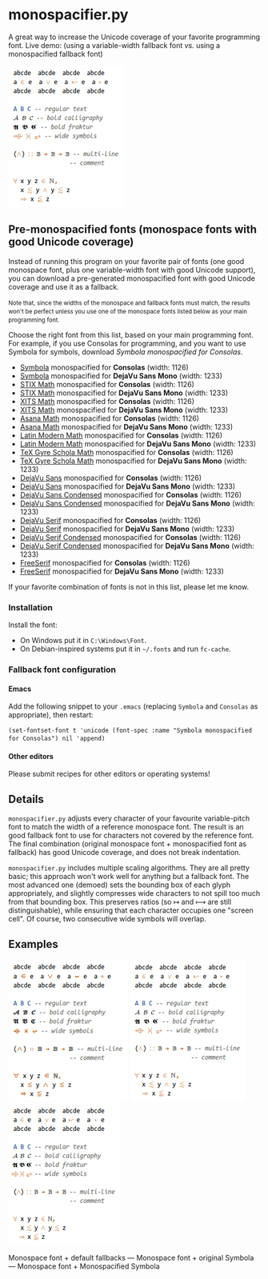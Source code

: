 # monospacifier.py

A great way to increase the Unicode coverage of your favorite programming font. Live demo: (using a variable-width fallback font *vs.* using a monospacified fallback font)

![default vs monospacified](demo/symbola-loop.gif)

<!--
## Using this package

To obtain this, you can either:

* Download a monospace font with extended Unicode coverage from the list below (generated by merging a monospace font and a monospacified font), and use that for programming.

* Download a pre-generated monospacified font from the list below and configure your system to use it as a fallback.

* Run this program on you favorite pair of fonts (one good monospace font, plus one variable-width font with good Unicode support)

### Pre-generated monospace fonts extended with Unicode support

The fonts in the list below were generated by adjusting the bounding boxes of a variable-width font, and merging the resulting characters into popular monospace fonts. They don't have bold and italics variants; use them only if fallback does not work.

* [DejaVuSansMono](./fonts/DejaVuSansMono-extended-with-Symbola.ttf) extended with **Symbola**
* [DejaVuSansMono](./fonts/DejaVuSansMono-extended-with-TexGyreScholaMath.ttf) extended with **TexGyreScholaMath**
* [DejaVuSansMono](./fonts/DejaVuSansMono-extended-with-TexGyrePagellaMath.ttf) extended with **TexGyrePagellaMath**
* [DejaVuSansMono](./fonts/DejaVuSansMono-extended-with-TexGyreTermesMath.ttf) extended with **TexGyreTermesMath**
-->

## Pre-monospacified fonts (monospace fonts with good Unicode coverage)

Instead of running this program on your favorite pair of fonts (one good monospace font, plus one variable-width font with good Unicode support), you can download a pre-generated monospacified font with good Unicode coverage and use it as a fallback.

<small>Note that, since the widths of the monospace and fallback fonts must match, the results won't be perfect unless you use one of the monospace fonts listed below as your main programming font.</small>

Choose the right font from this list, based on your main programming font. For example, if you use Consolas for programming, and you want to use Symbola for symbols, download *Symbola monospacified for Consolas*.

* [Symbola](./fonts/Symbola_monospacified_for_Consolas.ttf) monospacified for **Consolas** (width: 1126)
* [Symbola](./fonts/Symbola_monospacified_for_DejaVuSansMono.ttf) monospacified for **DejaVu Sans Mono** (width: 1233)
* [STIX Math](./fonts/STIXMath_monospacified_for_Consolas.ttf) monospacified for **Consolas** (width: 1126)
* [STIX Math](./fonts/STIXMath_monospacified_for_DejaVuSansMono.ttf) monospacified for **DejaVu Sans Mono** (width: 1233)
* [XITS Math](./fonts/XITSMath_monospacified_for_Consolas.ttf) monospacified for **Consolas** (width: 1126)
* [XITS Math](./fonts/XITSMath_monospacified_for_DejaVuSansMono.ttf) monospacified for **DejaVu Sans Mono** (width: 1233)
* [Asana Math](./fonts/Asana_monospacified_for_Consolas.ttf) monospacified for **Consolas** (width: 1126)
* [Asana Math](./fonts/Asana_monospacified_for_DejaVuSansMono.ttf) monospacified for **DejaVu Sans Mono** (width: 1233)
* [Latin Modern Math](./fonts/LatinModernMath_monospacified_for_Consolas.ttf) monospacified for **Consolas** (width: 1126)
* [Latin Modern Math](./fonts/LatinModernMath_monospacified_for_DejaVuSansMono.ttf) monospacified for **DejaVu Sans Mono** (width: 1233)
* [TeX Gyre Schola Math](./fonts/TeXGyreScholaMath_monospacified_for_Consolas.ttf) monospacified for **Consolas** (width: 1126)
* [TeX Gyre Schola Math](./fonts/TeXGyreScholaMath_monospacified_for_DejaVuSansMono.ttf) monospacified for **DejaVu Sans Mono** (width: 1233)
* [DejaVu Sans](./fonts/DejaVuSans_monospacified_for_Consolas.ttf) monospacified for **Consolas** (width: 1126)
* [DejaVu Sans](./fonts/DejaVuSans_monospacified_for_DejaVuSansMono.ttf) monospacified for **DejaVu Sans Mono** (width: 1233)
* [DejaVu Sans Condensed](./fonts/DejaVuSansCondensed_monospacified_for_Consolas.ttf) monospacified for **Consolas** (width: 1126)
* [DejaVu Sans Condensed](./fonts/DejaVuSansCondensed_monospacified_for_DejaVuSansMono.ttf) monospacified for **DejaVu Sans Mono** (width: 1233)
* [DejaVu Serif](./fonts/DejaVuSerif_monospacified_for_Consolas.ttf) monospacified for **Consolas** (width: 1126)
* [DejaVu Serif](./fonts/DejaVuSerif_monospacified_for_DejaVuSansMono.ttf) monospacified for **DejaVu Sans Mono** (width: 1233)
* [DejaVu Serif Condensed](./fonts/DejaVuSerifCondensed_monospacified_for_Consolas.ttf) monospacified for **Consolas** (width: 1126)
* [DejaVu Serif Condensed](./fonts/DejaVuSerifCondensed_monospacified_for_DejaVuSansMono.ttf) monospacified for **DejaVu Sans Mono** (width: 1233)
* [FreeSerif](./fonts/FreeSerif_monospacified_for_Consolas.ttf) monospacified for **Consolas** (width: 1126)
* [FreeSerif](./fonts/FreeSerif_monospacified_for_DejaVuSansMono.ttf) monospacified for **DejaVu Sans Mono** (width: 1233)

If your favorite combination of fonts is not in this list, please let me know.

### Installation

Install the font:

* On Windows put it in `C:\Windows\Font`.
* On Debian-inspired systems put it in `~/.fonts` and run `fc-cache`.

### Fallback font configuration

#### Emacs

Add the following snippet to your `.emacs` (replacing `Symbola` and `Consolas` as appropriate), then restart:

``` elisp
(set-fontset-font t 'unicode (font-spec :name "Symbola monospacified for Consolas") nil 'append)
```

#### Other editors

Please submit recipes for other editors or operating systems!

## Details

`monospacifier.py` adjusts every character of your favourite variable-pitch font to match the width of a reference monospace font. The result is an good fallback font to use for characters not covered by the reference font. The final combination (original monospace font + monospacified font as fallback) has good Unicode coverage, and does not break indentation.

`monospacifier.py` includes multiple scaling algorithms. They are all pretty basic; this approach won't work well for anything but a fallback font. The most advanced one (demoed) sets the bounding box of each glyph appropriately, and slightly compresses wide characters to not spill too much from that bounding box. This preserves ratios (so ↦ and ⟼ are still distinguishable), while ensuring that each character occupies one "screen cell". Of course, two consecutive wide symbols will overlap.

## Examples

![inconsistent fallbacks](demo/original.png) ![consistent fallback](demo/symbola.png) ![monospacified fallback](demo/symbola-monospacified.png)

Monospace font + default fallbacks — Monospace font + original Symbola — Monospace font + Monospacified Symbola
